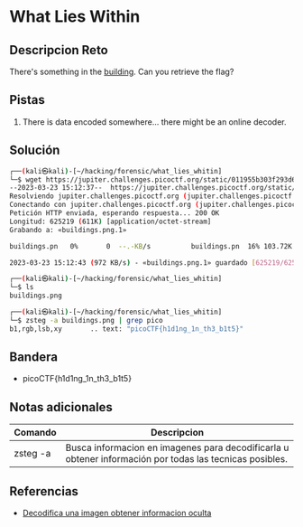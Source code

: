 # What Lies Within

## Descripcion Reto
There's something in the [building](https://jupiter.challenges.picoctf.org/static/011955b303f293d60c8116e6a4c5c84f/buildings.png). Can you retrieve the flag?

## Pistas
1. There is data encoded somewhere... there might be an online decoder.

## Solución
```bash
┌──(kali㉿kali)-[~/hacking/forensic/what_lies_whitin]
└─$ wget https://jupiter.challenges.picoctf.org/static/011955b303f293d60c8116e6a4c5c84f/buildings.png
--2023-03-23 15:12:37--  https://jupiter.challenges.picoctf.org/static/011955b303f293d60c8116e6a4c5c84f/buildings.png
Resolviendo jupiter.challenges.picoctf.org (jupiter.challenges.picoctf.org)... 3.131.60.8
Conectando con jupiter.challenges.picoctf.org (jupiter.challenges.picoctf.org)[3.131.60.8]:443... conectado.
Petición HTTP enviada, esperando respuesta... 200 OK
Longitud: 625219 (611K) [application/octet-stream]
Grabando a: «buildings.png.1»

buildings.pn   0%       0  --.-KB/s          buildings.pn  16% 103.72K   398KB/s          buildings.pn  56% 343.72K   690KB/s          buildings.pn 100% 610.57K   972KB/s    en 0.6s    

2023-03-23 15:12:43 (972 KB/s) - «buildings.png.1» guardado [625219/625219]

┌──(kali㉿kali)-[~/hacking/forensic/what_lies_whitin]
└─$ ls
buildings.png 

┌──(kali㉿kali)-[~/hacking/forensic/what_lies_whitin]
└─$ zsteg -a buildings.png | grep pico
b1,rgb,lsb,xy       .. text: "picoCTF{h1d1ng_1n_th3_b1t5}"

```

## Bandera
* picoCTF{h1d1ng_1n_th3_b1t5}

## Notas adicionales
| Comando | Descripcion |
|---------|-------------|
| zsteg -a | Busca informacion en imagenes para decodificarla u obtener información por todas las tecnicas posibles. |

## Referencias
- [Decodifica una imagen obtener informacion oculta](https://www.google.com/url?sa=t&rct=j&q=&esrc=s&source=web&cd=&ved=2ahUKEwin_4aW2_L9AhXGLUQIHWqZBzIQFnoECBIQAQ&url=https%3A%2F%2Fstylesuxx.github.io%2Fsteganography%2F&usg=AOvVaw3BoM9agDA-VTpFMEwSX5LG)